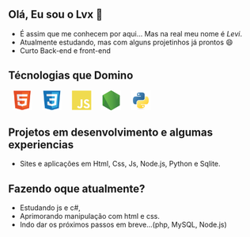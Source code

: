 ## Olá, Eu sou o Lvx 👋

- É assim que me conhecem por aqui... Mas na real meu nome é *Levi*.
- Atualmente estudando, mas com alguns projetinhos já prontos 😄
- Curto Back-end e front-end

## Técnologias que Domino

<img src="https://raw.githubusercontent.com/devicons/devicon/master/icons/html5/html5-original.svg" width="40" hspace="8"/>  <img src="https://raw.githubusercontent.com/devicons/devicon/master/icons/css3/css3-original.svg" width="40" hspace="8"/> <img src="https://raw.githubusercontent.com/devicons/devicon/master/icons/javascript/javascript-plain.svg" width="40" hspace="8"/>  <img src="https://raw.githubusercontent.com/devicons/devicon/master/icons/nodejs/nodejs-original.svg" width="40" hspace="8"/> <img src="https://raw.githubusercontent.com/devicons/devicon/master/icons/python/python-original.svg" width="40" hspace="8"/>





## Projetos em desenvolvimento e algumas experiencias


- Sites e aplicações em Html, Css, Js, Node.js, Python e Sqlite.

## Fazendo oque atualmente? 

- Estudando js e c#, 
- Aprimorando manipulação com html e css.
- Indo dar os próximos passos em breve...(php, MySQL, Node.js)
